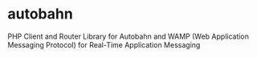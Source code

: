 # autobahn
PHP Client and Router Library for Autobahn and WAMP (Web Application Messaging Protocol) for Real-Time Application Messaging
